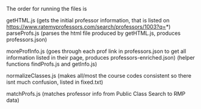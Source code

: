 The order for running the files is

getHTML.js (gets the initial professor information, that is listed on https://www.ratemyprofessors.com/search/professors/1003?q=*)
parseProfs.js (parses the html file produced by getHTML.js, produces professors.json)

moreProfInfo.js (goes through each prof link in professors.json to get all information listed in their page, produces professors-enriched.json)
(helper functions findProfs.js and getInfo.js)

normalizeClasses.js (makes all/most the course codes consistent so there isnt much confusion, listed in fixed.txt)

matchProfs.js (matches professor info from Public Class Search to RMP data)